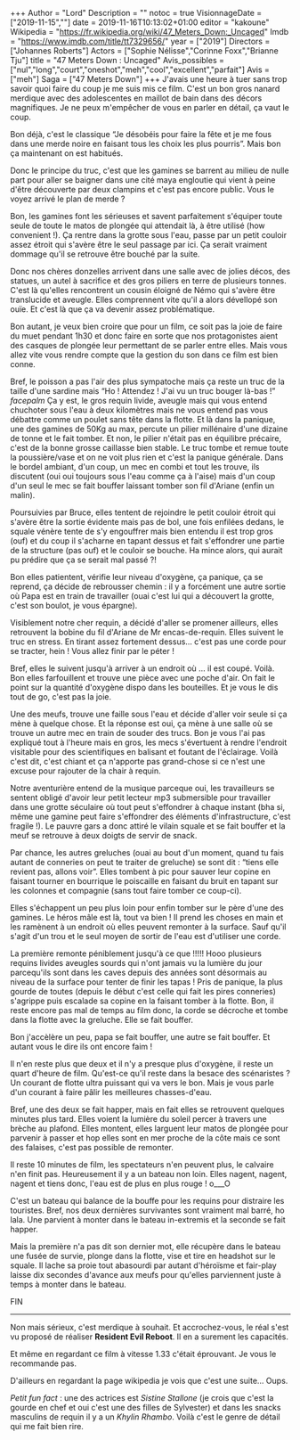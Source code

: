 +++
Author = "Lord"
Description = ""
notoc = true
VisionnageDate = ["2019-11-15",""]
date = 2019-11-16T10:13:02+01:00
editor = "kakoune"
Wikipedia = "https://fr.wikipedia.org/wiki/47_Meters_Down:_Uncaged"
Imdb = "https://www.imdb.com/title/tt7329656/"
year = ["2019"]
Directors = ["Johannes Roberts"]
Actors = ["Sophie Nélisse","Corinne Foxx","Brianne Tju"]
title = "47 Meters Down : Uncaged"
Avis_possibles = ["nul","long","court","oneshot","meh","cool","excellent","parfait"]
Avis = ["meh"] 
Saga = ["47 Meters Down"]
+++
J'avais une heure à tuer sans trop savoir quoi faire du coup je me suis mis ce film.
C'est un bon gros nanard merdique avec des adolescentes en maillot de bain dans des décors magnifiques.
Je ne peux m'empêcher de vous en parler en détail, ça vaut le coup.

Bon déjà, c'est le classique “Je désobéis pour faire la fête et je me fous dans une merde noire en faisant tous les choix les plus pourris”.
Mais bon ça maintenant on est habitués.

Donc le principe du truc, c'est que les gamines se barrent au milieu de nulle part pour aller se baigner dans une cité maya engloutie qui vient à peine d'être découverte par deux clampins et c'est pas encore public.
Vous le voyez arrivé le plan de merde ?

Bon, les gamines font les sérieuses et savent parfaitement s'équiper toute seule de toute le matos de plongée qui attendait là, à être utilisé (how convenient !).
Ça rentre dans la grotte sous l'eau, passe par un petit couloir assez étroit qui s'avère être le seul passage par ici.
Ça serait vraiment dommage qu'il se retrouve être bouché par la suite.

Donc nos chères donzelles arrivent dans une salle avec de jolies décos, des statues, un autel à sacrifice et des gros piliers en terre de plusieurs tonnes.
C'est là qu'elles rencontrent un cousin éloigné de Némo qui s'avère être translucide et aveugle.
Elles comprennent vite qu'il a alors dévellopé son ouïe.
Et c'est là que ça va devenir assez problématique.

Bon autant, je veux bien croire que pour un film, ce soit pas la joie de faire du muet pendant 1h30 et donc faire en sorte que nos protagonistes aient des casques de plongée leur permettant de se parler entre elles.
Mais vous allez vite vous rendre compte que la gestion du son dans ce film est bien conne.

Bref, le poisson a pas l'air des plus sympatoche mais ça reste un truc de la taille d'une sardine mais “Ho ! Attendez ! J'ai vu un truc bouger là-bas !”
*facepalm*
Ça y est, le gros requin livide, aveugle mais qui vous entend chuchoter sous l'eau à deux kilomètres mais ne vous entend pas vous débattre comme un poulet sans tête dans la flotte.
Et là dans la panique, une des gamines de 50Kg au max, percute un pilier millénaire d'une dizaine de tonne et le fait tomber.
Et non, le pilier n'était pas en équilibre précaire, c'est de la bonne grosse caillasse bien stable.
Le truc tombe et remue toute la poussière/vase et on ne voit plus rien et c'est la panique générale.
Dans le bordel ambiant, d'un coup, un mec en combi et tout les trouve, ils discutent (oui oui toujours sous l'eau comme ça à l'aise) mais d'un coup d'un seul le mec se fait bouffer laissant tomber son fil d'Ariane (enfin un malin).

Poursuivies par Bruce, elles tentent de rejoindre le petit couloir étroit qui s'avère être la sortie évidente mais pas de bol, une fois enfilées dedans, le squale vénère tente de s'y engouffrer mais bien entendu il est trop gros (ouf) et du coup il s'acharne en tapant dessus et fait s'effondrer une partie de la structure (pas ouf) et le couloir se bouche.
Ha mince alors, qui aurait pu prédire que ça se serait mal passé ?!

Bon elles patientent, vérifie leur niveau d'oxygène, ça panique, ça se reprend, ça décide de rebrousser chemin : il y a forcément une autre sortie où Papa est en train de travailler (ouai c'est lui qui a découvert la grotte, c'est son boulot, je vous épargne).

Visiblement notre cher requin, a décidé d'aller se promener ailleurs, elles retrouvent la bobine du fil d'Ariane de Mr encas-de-requin.
Elles suivent le truc en stress.
En tirant assez fortement dessus… c'est pas une corde pour se tracter, hein !
Vous allez finir par le péter !

Bref, elles le suivent jusqu'à arriver à un endroit où … il est coupé.
Voilà.
Bon elles farfouillent et trouve une pièce avec une poche d'air.
On fait le point sur la quantité d'oxygène dispo dans les bouteilles.
Et je vous le dis tout de go, c'est pas la joie.

Une des meufs, trouve une faille sous l'eau et décide d'aller voir seule si ça mène à quelque chose.
Et la réponse est oui, ça mène à une salle où se trouve un autre mec en train de souder des trucs.
Bon je vous l'ai pas expliqué tout à l'heure mais en gros, les mecs s'évertuent à rendre l'endroit visitable pour des scientifiques en balisant et foutant de l'éclairage.
Voilà c'est dit, c'est chiant et ça n'apporte pas grand-chose si ce n'est une excuse pour rajouter de la chair à requin.

Notre aventurière entend de la musique parceque oui, les travailleurs se sentent obligé d'avoir leur petit lecteur mp3 submersible pour travailler dans une grotte séculaire où tout peut s'effondrer à chaque instant (bha si, même une gamine peut faire s'effondrer des éléments d'infrastructure, c'est fragile !).
Le pauvre gars a donc attiré le vilain squale et se fait bouffer et la meuf se retrouve à deux doigts de servir de snack.

Par chance, les autres greluches (ouai au bout d'un moment, quand tu fais autant de conneries on peut te traiter de greluche) se sont dit : “tiens elle revient pas, allons voir”.
Elles tombent à pic pour sauver leur copine en faisant tourner en bourrique le poiscaille en faisant du bruit en tapant sur les colonnes et compagnie (sans tout faire tomber ce coup-ci).

Elles s'échappent un peu plus loin pour enfin tomber sur le père d'une des gamines.
Le héros mâle est là, tout va bien !
Il prend les choses en main et les ramènent à un endroit où elles peuvent remonter à la surface.
Sauf qu'il s'agit d'un trou et le seul moyen de sortir de l'eau est d'utiliser une corde.

La première remonte péniblement jusqu'à ce que !!!!!
Hooo plusieurs requins livides aveugles sourds qui n'ont jamais vu la lumière du jour parcequ'ils sont dans les caves depuis des années sont désormais au niveau de la surface pour tenter de finir les tapas !
Pris de panique, la plus gourde de toutes (depuis le début c'est celle qui fait les pires conneries) s'agrippe puis escalade sa copine en la faisant tomber à la flotte.
Bon, il reste encore pas mal de temps au film donc, la corde se décroche et tombe dans la flotte avec la greluche.
Elle se fait bouffer.

Bon j'accèlère un peu, papa se fait bouffer, une autre se fait bouffer.
Et autant vous le dire ils ont encore faim !

Il n'en reste plus que deux et il n'y a presque plus d'oxygène, il reste un quart d'heure de film.
Qu'est-ce qu'il reste dans la besace des scénaristes ?
Un courant de flotte ultra puissant qui va vers le bon.
Mais je vous parle d'un courant à faire pâlir les meilleures chasses-d'eau.

Bref, une des deux se fait happer, mais en fait elles se retrouvent quelques minutes plus tard.
Elles voient la lumière du soleil percer à travers une brèche au plafond.
Elles montent, elles larguent leur matos de plongée pour parvenir à passer et hop elles sont en mer proche de la côte mais ce sont des falaises, c'est pas possible de remonter.

Il reste 10 minutes de film, les spectateurs n'en peuvent plus, le calvaire n'en finit pas.
Heureusement il y a un bateau non loin.
Elles nagent, nagent, nagent et tiens donc, l'eau est de plus en plus rouge ! o___O

C'est un bateau qui balance de la bouffe pour les requins pour distraire les touristes.
Bref, nos deux dernières survivantes sont vraiment mal barré, ho lala.
Une parvient à monter dans le bateau in-extremis et la seconde se fait happer.

Mais la première n'a pas dit son dernier mot, elle récupère dans le bateau une fusée de survie, plonge dans la flotte, vise et tire en headshot sur le squale.
Il lache sa proie tout abasourdi par autant d'héroïsme et fair-play laisse dix secondes d'avance aux meufs pour qu'elles parviennent juste à temps à monter dans le bateau.

FIN

----------
Non mais sérieux, c'est merdique à souhait.
Et accrochez-vous, le réal s'est vu proposé de réaliser **Resident Evil Reboot**.
Il en a surement les capacités.

Et même en regardant ce film à vitesse 1.33 c'était éprouvant.
Je vous le recommande pas.

D'ailleurs en regardant la page wikipedia je vois que c'est une suite…
Oups.


*Petit fun fact* : une des actrices est *Sistine Stallone* (je crois que c'est la gourde en chef et oui c'est une des filles de Sylvester) et dans les snacks masculins de requin il y a un *Khylin Rhambo*.
Voilà c'est le genre de détail qui me fait bien rire.

